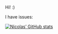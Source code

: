 Hi! :)

I have issues:

[![Nicolas’ GitHub stats](https://github-readme-stats.vercel.app/api?username=nclm&show=&hide=stars,commits,prs,contribs&hide_title=false&hide_rank=true)](https://github.com/anuraghazra/github-readme-stats)
